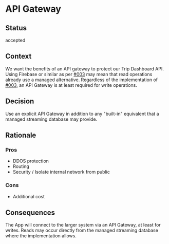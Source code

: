 # API Gateway

## Status

accepted

## Context

We want the benefits of an API gateway to protect our Trip Dashboard API. Using Firebase or similar as per [#003](003-streaming-database.md) may mean that read operations already use a managed alternative.
Regardless of the implementation of [#003](003-streaming-database.md), an API Gateway is at least required for write operations.

## Decision

Use an explicit API Gateway in addition to any "built-in" equivalent that a managed streaming database may provide.

## Rationale

### Pros

- DDOS protection
- Routing
- Security / Isolate internal network from public

### Cons

- Additional cost

## Consequences

The App will connect to the larger system via an API Gateway, at least for writes. Reads may occur directly from the managed streaming database where the implementation allows.
